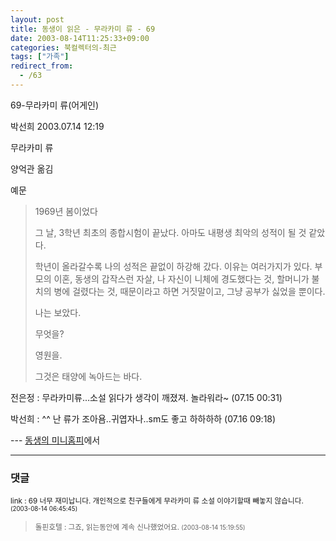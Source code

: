 ```yaml
---
layout: post
title: 동생이 읽은 - 무라카미 류 - 69
date: 2003-08-14T11:25:33+09:00
categories: 북컬렉터의-최근
tags: ["가족"]
redirect_from:
  - /63
---
```


69-무라카미 류(어게인)

박선희 2003.07.14 12:19

무라카미 류

양억관 옮김

예문

> 1969년 봄이었다
> 
> 그 날, 3학년 최초의 종합시험이 끝났다. 아마도 내평생 최악의 성적이 될 것 같았다.
> 
> 학년이 올라갈수록 나의 성적은 끝없이 하강해 갔다. 이유는 여러가지가 있다. 부모의 이혼, 동생의 갑작스런 자살, 나 자신이 니체에 경도했다는 것, 할머니가 불치의 병에 걸렸다는 것, 때문이라고 하면 거짓말이고, 그냥 공부가 싫었을 뿐이다.
> 
> 
> 나는 보았다.
> 
> 무엇을?
> 
> 영원을.
> 
> 그것은 태양에 녹아드는 바다.

전은정 : 무라카미류...소설 읽다가 생각이 깨졌져. 놀라워라~ (07.15 00:31)

박선희 : ^^ 난 류가 조아욤..귀엽자나..sm도 좋고 하하하하 (07.16 09:18)

--- [동생의 미니홈피](http://www.cyworld.com/naushika)에서


* * *

### 댓글



<!--- cmt:128 --->
<!--- mail: --->
<!--- parent:0 --->

<small>link : 69 너무 재미납니다. 개인적으로 친구들에게 무라카미 류 소설 이야기할때 빼놓지 않습니다. <small>(2003-08-14 06:45:45)</small></small>


<!--- cmt:129 --->
<!--- mail: --->
<!--- parent:0 --->

> <small>돌핀호텔 : 그죠, 읽는동안에 계속 신나했었어요. <small>(2003-08-14 15:19:55)</small></small>

